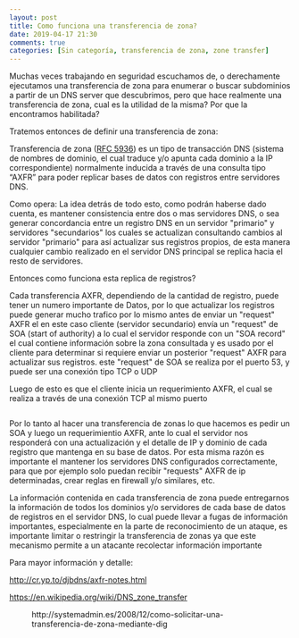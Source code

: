 ```yaml
---
layout: post
title: Como funciona una transferencia de zona?
date: 2019-04-17 21:30
comments: true
categories: [Sin categoría, transferencia de zona, zone transfer]
---
```

<!-- wp:paragraph -->
<p>Muchas veces trabajando en seguridad escuchamos de,  o derechamente ejecutamos una transferencia de zona para enumerar o buscar subdominios a partir de un DNS server que descubrimos, pero que hace realmente una transferencia de zona, cual es la utilidad de la misma? Por que la encontramos habilitada?</p>
<!-- /wp:paragraph -->

<!-- wp:paragraph -->
<p>Tratemos entonces de definir una transferencia de zona: </p>
<!-- /wp:paragraph -->

<!-- wp:paragraph -->
<p>Transferencia de zona (<a href="https://tools.ietf.org/html/rfc5936">RFC 5936</a>) es un tipo de transacción DNS (sistema de nombres de dominio, el cual traduce y/o apunta cada dominio a la IP correspondiente) normalmente inducida a través de una consulta tipo “AXFR” para poder replicar bases de datos con registros entre servidores DNS.</p>
<!-- /wp:paragraph -->

<!-- wp:paragraph -->
<p>Como opera: La idea detrás de todo esto, como podrán haberse dado cuenta, es mantener consistencia entre dos o mas servidores DNS, o sea generar concordancia entre un registro DNS en un servidor "primario" y servidores "secundarios" los cuales se  actualizan consultando cambios al servidor "primario" para así actualizar sus registros propios, de esta manera cualquier cambio realizado en el servidor DNS principal se replica hacia el resto de servidores.</p>
<!-- /wp:paragraph -->

<!-- wp:paragraph -->
<p>Entonces como funciona esta replica de registros?</p>
<!-- /wp:paragraph -->

<!-- wp:paragraph -->
<p>Cada transferencia AXFR, dependiendo de la cantidad de registro, puede tener un numero importante de Datos, por lo que actualizar los registros puede generar mucho trafico por lo mismo antes de enviar un "request" AXFR el en este caso cliente (servidor secundario) envía un "request" de SOA (start of authority) a lo cual el servidor responde con un "SOA record" el cual contiene información sobre la zona consultada y es usado por el cliente para determinar si requiere enviar un posterior "request" AXFR para actualizar sus registros. este "request" de SOA se realiza por el puerto 53, y puede ser una conexión tipo TCP o UDP</p>
<!-- /wp:paragraph -->

<!-- wp:paragraph -->
<p>Luego de esto es que el cliente inicia un requerimiento AXFR, el cual se realiza a través de una conexión TCP al mismo puerto</p>
<!-- /wp:paragraph -->

<!-- wp:image {"id":90,"align":"left"} -->
<div class="wp-block-image"><figure class="alignleft"><img src="/wp-content/uploads/2019/04/zonexfer-1.gif" alt="" class="wp-image-90" /></figure></div>
<!-- /wp:image -->

<!-- wp:paragraph -->
<p>Por lo tanto al hacer una transferencia de zonas lo que hacemos es pedir un SOA y luego un requerimientio AXFR, ante lo cual el servidor nos responderá con una actualización y el detalle de IP y dominio de cada registro que mantenga en su base de datos. Por esta misma razón es importante el mantener los servidores DNS configurados correctamente, para que por ejemplo solo puedan recibir "requests" AXFR de ip determinadas, crear reglas en firewall y/o similares, etc.</p>
<!-- /wp:paragraph -->

<!-- wp:paragraph -->
<p>La información contenida en cada transferencia de zona puede entregarnos la información de todos los dominios y/o servidores de cada base de datos de registros en el servidor DNS, lo cual puede llevar a fugas de información importantes, especialmente en la parte de reconocimiento de un ataque, es importante limitar o restringir la transferencia de zonas ya que este mecanismo permite a un atacante recolectar información importante</p>
<!-- /wp:paragraph -->

<!-- wp:paragraph -->
<p>Para mayor información y detalle:</p>
<!-- /wp:paragraph -->

<!-- wp:paragraph -->
<p><a href="http://cr.yp.to/djbdns/axfr-notes.html">http://cr.yp.to/djbdns/axfr-notes.html</a></p>
<!-- /wp:paragraph -->

<!-- wp:paragraph -->
<p><a href="https://en.wikipedia.org/wiki/DNS_zone_transfer">https://en.wikipedia.org/wiki/DNS_zone_transfer</a></p>
<!-- /wp:paragraph -->

<!-- wp:core-embed/wordpress {"url":"http://systemadmin.es/2008/12/como-solicitar-una-transferencia-de-zona-mediante-dig","type":"wp-embed","providerNameSlug":"systemadmin-es","className":""} -->
<figure class="wp-block-embed-wordpress wp-block-embed is-type-wp-embed is-provider-systemadmin-es"><div class="wp-block-embed__wrapper">
http://systemadmin.es/2008/12/como-solicitar-una-transferencia-de-zona-mediante-dig
</div></figure>
<!-- /wp:core-embed/wordpress -->

<!-- wp:paragraph -->
<p></p>
<!-- /wp:paragraph -->
